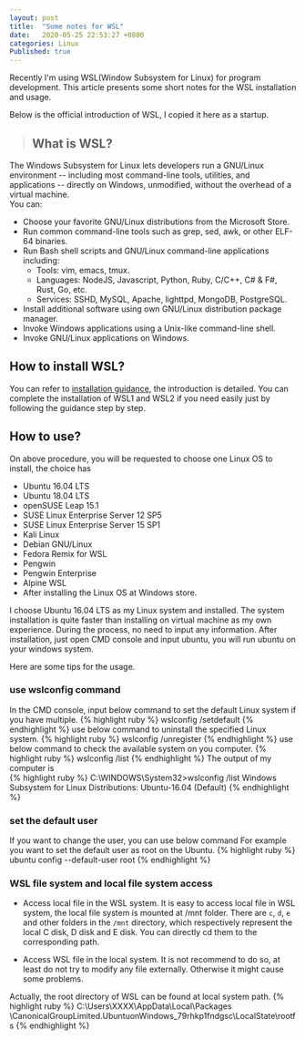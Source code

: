 ```yaml
---
layout: post
title:  "Some notes for WSL"
date:   2020-05-25 22:53:27 +0800
categories: Linux
Published: true
---
```

Recently I'm using WSL(Window Subsystem for Linux) for program development. This article presents some short notes for the WSL installation and usage. 

Below is the official introduction of WSL, I copied it here as a startup.

> ## What is WSL?   
The Windows Subsystem for Linux lets developers run a GNU/Linux environment -- including most command-line tools, utilities, and applications -- directly on Windows, unmodified, without the overhead of a virtual machine.   
You can:   
+ Choose your favorite GNU/Linux distributions from the Microsoft Store.
+ Run common command-line tools such as grep, sed, awk, or other ELF-64 binaries.
+ Run Bash shell scripts and GNU/Linux command-line applications including:   
  + Tools: vim, emacs, tmux.    
  + Languages: NodeJS, Javascript, Python, Ruby, C/C++, C# & F#, Rust, Go, etc.    
  + Services: SSHD, MySQL, Apache, lighttpd, MongoDB, PostgreSQL.   
+ Install additional software using own GNU/Linux distribution package manager.
+ Invoke Windows applications using a Unix-like command-line shell.
+ Invoke GNU/Linux applications on Windows.

## How to install WSL?
You can refer to [installation guidance](https://docs.microsoft.com/en-us/windows/wsl/install-win10), the introduction is detailed. You can complete the installation of WSL1 and WSL2 if you need easily just by following the guidance step by step. 

## How to use?
On above procedure, you will be requested to choose one Linux OS to install, the choice has 
+ Ubuntu 16.04 LTS
+ Ubuntu 18.04 LTS
+ openSUSE Leap 15.1
+ SUSE Linux Enterprise Server 12 SP5
+ SUSE Linux Enterprise Server 15 SP1
+ Kali Linux
+ Debian GNU/Linux
+ Fedora Remix for WSL
+ Pengwin
+ Pengwin Enterprise
+ Alpine WSL
+ After installing the Linux OS at Windows store.

I choose Ubuntu 16.04 LTS as my Linux system and installed. The system installation is quite faster than installing on virtual machine as my  own experience. During the process, no need to input any information. 
After installation, just open CMD console and input ubuntu, you will run ubuntu on your windows system. 

Here are some tips for the usage.

### use wslconfig command
In the CMD console, input below command to set the default Linux system if you have multiple.
{% highlight ruby %}
wslconfig /setdefault <DistributionName>
{% endhighlight %}
use below command to uninstall the specified Linux system.
{% highlight ruby %}
wslconfig /unregister <DistributionName>
{% endhighlight %}
use below command to check the available system on you computer.
{% highlight ruby %}
wslconfig /list
{% endhighlight %}
The output of my computer is  
{% highlight ruby %}
C:\WINDOWS\System32>wslconfig /list
Windows Subsystem for Linux Distributions:
Ubuntu-16.04 (Default)
{% endhighlight %}

### set the default user
If you want to change the user, you can use below command 
For example you want to set the default user as root on the Ubuntu.
{% highlight ruby %}
ubuntu config --default-user root
{% endhighlight %}

### WSL file system and local file system access
+ Access local file in the WSL system. 
It is easy to access local file in WSL system, the local file system is mounted at /mnt folder. There are `c`, `d`, `e` and other folders in the `/mnt` directory, which respectively represent the local C disk, D disk and E disk. You can directly cd them to the corresponding path.

+ Access WSL file in the local system. 
It is not recommend to do so, at least do not try to modify any file externally. Otherwise it might cause some problems.

Actually, the root directory of WSL can be found at local system path.
{% highlight ruby %}
C:\Users\XXXX\AppData\Local\Packages
\CanonicalGroupLimited.UbuntuonWindows_79rhkp1fndgsc\LocalState\rootfs
{% endhighlight %}

